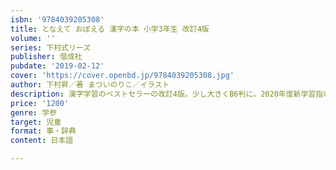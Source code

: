 ```yaml
---
isbn: '9784039205308'
title: となえて おぼえる 漢字の本 小学3年生 改訂4版
volume: ''
series: 下村式リーズ
publisher: 偕成社
pubdate: '2019-02-12'
cover: 'https://cover.openbd.jp/9784039205308.jpg'
author: 下村昇／著 まついのりこ／イラスト
description: 漢字学習のベストセラーの改訂4版。少し大きくB6判に。2020年度新学習指導要領対応。小学3年生で習う漢字200字を学習。
price: '1200'
genre: 学参
target: 児童
format: 事・辞典
content: 日本語

---
```

